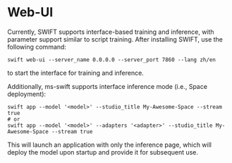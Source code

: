 # Web-UI

Currently, SWIFT supports interface-based training and inference, with parameter support similar to script training. After installing SWIFT, use the following command:

```shell
swift web-ui --server_name 0.0.0.0 --server_port 7860 --lang zh/en
```

to start the interface for training and inference.

Additionally, ms-swift supports interface inference mode (i.e., Space deployment):

```shell
swift app --model '<model>' --studio_title My-Awesome-Space --stream true
# or
swift app --model '<model>' --adapters '<adapter>' --studio_title My-Awesome-Space --stream true
```
This will launch an application with only the inference page, which will deploy the model upon startup and provide it for subsequent use.
